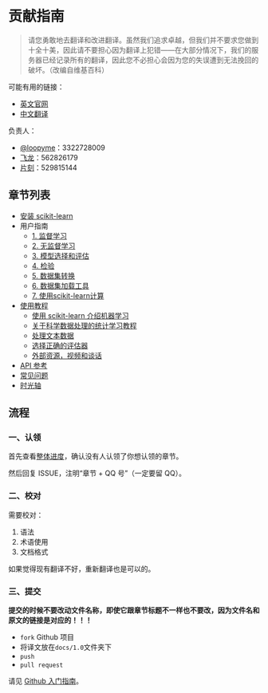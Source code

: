 # 贡献指南

> 请您勇敢地去翻译和改进翻译。虽然我们追求卓越，但我们并不要求您做到十全十美，因此请不要担心因为翻译上犯错——在大部分情况下，我们的服务器已经记录所有的翻译，因此您不必担心会因为您的失误遭到无法挽回的破坏。（改编自维基百科）

可能有用的链接：

+ [英文官网](https://scikit-learn.org)
+ [中文翻译](https://sklearn.apachecn.org)

负责人：

* [@loopyme](https://github.com/loopyme)：3322728009
* [飞龙](https://github.com/wizardforcel)：562826179
* [片刻](https://github.com/jiangzhonglian)：529815144

## 章节列表

*   [安装 scikit-learn](docs/79.md)
*   用户指南
    *   [1. 监督学习](docs/1.md)
    *   [2. 无监督学习](docs/19.md)
    *   [3. 模型选择和评估](docs/29.md?id=_3-模型选择和评估)
    *   [4.  检验](docs/35.md?id=_4--检验)
    *   [5. 数据集转换](docs/37.md?id=_5-数据集转换)
    *   [6. 数据集加载工具](docs/47.md?id=_6-数据集加载工具)
    *   [7. 使用scikit-learn计算](docs/48.md?id=_7-使用scikit-learn计算)
*   [使用教程](docs/50.md)
    *   [使用 scikit-learn 介绍机器学习](docs/51.md)
    *   [关于科学数据处理的统计学习教程](docs/52.md)
    *   [处理文本数据](docs/76.md)
    *   [选择正确的评估器](docs/77.md)
    *   [外部资源，视频和谈话](docs/78.md)
*   [API 参考](https://scikit-learn.org/stable/modules/classes.html)
*   [常见问题](docs/63.md)
*   [时光轴](docs/64.md)


## 流程

### 一、认领

首先查看[整体进度](https://github.com/apachecn/sklearn-doc-zh/issues/352)，确认没有人认领了你想认领的章节。
 
然后回复 ISSUE，注明“章节 + QQ 号”（一定要留 QQ）。

### 二、校对

需要校对：

1.  语法
2.  术语使用
3.  文档格式

如果觉得现有翻译不好，重新翻译也是可以的。

### 三、提交

**提交的时候不要改动文件名称，即使它跟章节标题不一样也不要改，因为文件名和原文的链接是对应的！！！**

+   `fork` Github 项目
+   将译文放在`docs/1.0`文件夹下
+   `push`
+   `pull request`

请见 [Github 入门指南](https://github.com/apachecn/kaggle/blob/master/docs/GitHub)。
